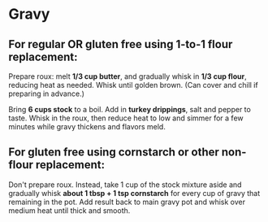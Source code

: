# Gravy

## For regular OR gluten free using 1-to-1 flour replacement:

Prepare roux: melt **1/3 cup butter**, and gradually whisk in **1/3 cup
flour**, reducing heat as needed.  Whisk until golden brown.
(Can cover and chill if preparing in advance.)

Bring **6 cups stock** to a boil.  Add in **turkey drippings**, salt
and pepper to taste.  Whisk in the roux, then reduce heat to low and
simmer for a few minutes while gravy thickens and flavors meld.

## For gluten free using cornstarch or other non-flour replacement:

Don't prepare roux.  Instead, take 1 cup of the stock mixture aside
and gradually whisk **about 1 tbsp + 1 tsp cornstarch** for every cup
of gravy that remaining in the pot.  Add result back to main gravy
pot and whisk over medium heat until thick and smooth.
